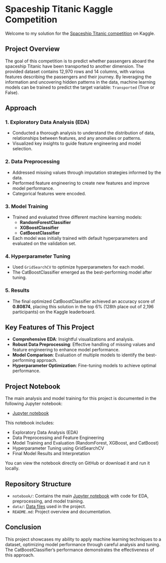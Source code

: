 # Spaceship Titanic Kaggle Competition

Welcome to my solution for the [Spaceship Titanic competition](https://www.kaggle.com/competitions/spaceship-titanic) on Kaggle.

## Project Overview

The goal of this competition is to predict whether passengers aboard the spaceship Titanic have been transported to another dimension. The provided dataset contains 12,970 rows and 14 columns, with various features describing the passengers and their journey. By leveraging the information and uncovering hidden patterns in the data, machine learning models can be trained to predict the target variable: `Transported` (True or False).

## Approach

### 1. Exploratory Data Analysis (EDA)
- Conducted a thorough analysis to understand the distribution of data, relationships between features, and any anomalies or patterns.
- Visualized key insights to guide feature engineering and model selection.

### 2. Data Preprocessing
- Addressed missing values through imputation strategies informed by the data.
- Performed feature engineering to create new features and improve model performance.
- Categorical features were encoded.

### 3. Model Training
- Trained and evaluated three different machine learning models:
  - **RandomForestClassifier**
  - **XGBoostClassifier**
  - **CatBoostClassifier**
- Each model was initially trained with default hyperparameters and evaluated on the validation set.

### 4. Hyperparameter Tuning
- Used `GridSearchCV` to optimize hyperparameters for each model.
- The CatBoostClassifier emerged as the best-performing model after tuning.

### 5. Results
- The final optimized CatBoostClassifier achieved an accuracy score of **0.80874**, placing this solution in the top 6% (128th place out of 2,196 participants) on the Kaggle leaderboard.

## Key Features of This Project
- **Comprehensive EDA**: Insightful visualizations and analysis.
- **Robust Data Preprocessing**: Effective handling of missing values and feature engineering to enhance model performance.
- **Model Comparison**: Evaluation of multiple models to identify the best-performing approach.
- **Hyperparameter Optimization**: Fine-tuning models to achieve optimal performance.

## Project Notebook
The main analysis and model training for this project is documented in the following Jupyter notebook:

- [Jupyter notebook](notebook/Space_Kaggle2(1).ipynb)

This notebook includes:
- Exploratory Data Analysis (EDA)
- Data Preprocessing and Feature Engineering
- Model Training and Evaluation (RandomForest, XGBoost, and CatBoost)
- Hyperparameter Tuning using GridSearchCV
- Final Model Results and Interpretation

You can view the notebook directly on GitHub or download it and run it locally.

## Repository Structure
- `notebook/`: Contains the main [Jupyter notebook](notebook/Space_Kaggle2(1).ipynb) with code for EDA, preprocessing, and model training. 
- `data/`: [Data files](data) used in the project.
- `README.md`: Project overview and documentation.

## Conclusion
This project showcases my ability to apply machine learning techniques to a dataset, optimizing model performance through careful analysis and tuning. The CatBoostClassifier’s performance demonstrates the effectiveness of this approach.
